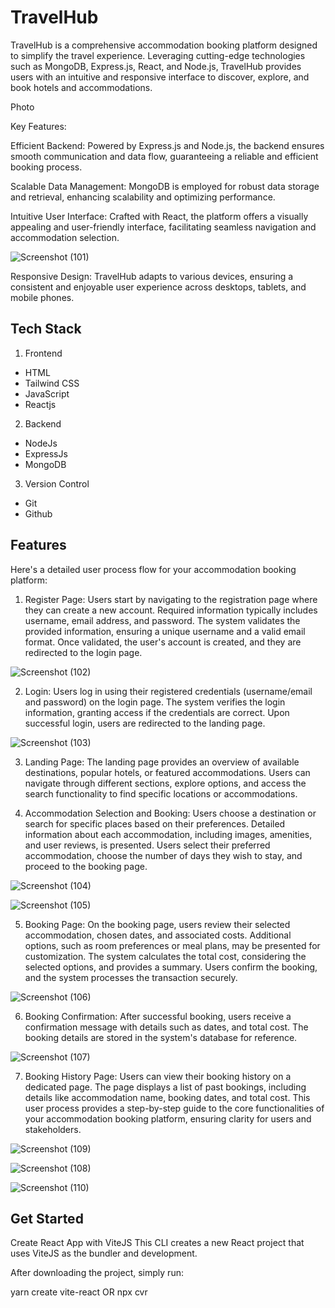 
# TravelHub 

TravelHub is a comprehensive accommodation booking platform designed to simplify the travel experience. Leveraging cutting-edge technologies such as MongoDB, Express.js, React, and Node.js, TravelHub provides users with an intuitive and responsive interface to discover, explore, and book hotels and accommodations.

Photo 

Key Features:

Efficient Backend: Powered by Express.js and Node.js, the backend ensures smooth communication and data flow, guaranteeing a reliable and efficient booking process.

Scalable Data Management: MongoDB is employed for robust data storage and retrieval, enhancing scalability and optimizing performance.

Intuitive User Interface: Crafted with React, the platform offers a visually appealing and user-friendly interface, facilitating seamless navigation and accommodation selection.


![Screenshot (101)](https://github.com/pranay2508/Air-booking/assets/56022492/dd6d2cf8-d08a-4e69-ac56-2c6bcfe2caa2)


Responsive Design: TravelHub adapts to various devices, ensuring a consistent and enjoyable user experience across desktops, tablets, and mobile phones.
## Tech Stack

1. Frontend
- HTML
- Tailwind CSS
- JavaScript
- Reactjs
2. Backend 
- NodeJs
- ExpressJs
- MongoDB
3. Version Control
- Git
- Github


## Features

Here's a detailed user process flow for your accommodation booking platform:

1. Register Page:
Users start by navigating to the registration page where they can create a new account.
Required information typically includes username, email address, and password.
The system validates the provided information, ensuring a unique username and a valid email format.
Once validated, the user's account is created, and they are redirected to the login page.


![Screenshot (102)](https://github.com/pranay2508/Air-booking/assets/56022492/8559bf5d-9d21-4684-8572-1c986e510264)


2. Login:
Users log in using their registered credentials (username/email and password) on the login page.
The system verifies the login information, granting access if the credentials are correct.
Upon successful login, users are redirected to the landing page.


![Screenshot (103)](https://github.com/pranay2508/Air-booking/assets/56022492/1fde27bd-e7ff-4f6e-8ced-1bc193ed108d)


3. Landing Page:
The landing page provides an overview of available destinations, popular hotels, or featured accommodations.
Users can navigate through different sections, explore options, and access the search functionality to find specific locations or accommodations.

4. Accommodation Selection and Booking:
Users choose a destination or search for specific places based on their preferences.
Detailed information about each accommodation, including images, amenities, and user reviews, is presented.
Users select their preferred accommodation, choose the number of days they wish to stay, and proceed to the booking page.


![Screenshot (104)](https://github.com/pranay2508/Air-booking/assets/56022492/7b803448-c2cb-4ab2-b63c-95f44f7270ac)



![Screenshot (105)](https://github.com/pranay2508/Air-booking/assets/56022492/e9425703-50ff-4ca9-80aa-6bff25cfc366)


5. Booking Page:
On the booking page, users review their selected accommodation, chosen dates, and associated costs.
Additional options, such as room preferences or meal plans, may be presented for customization.
The system calculates the total cost, considering the selected options, and provides a summary.
Users confirm the booking, and the system processes the transaction securely.


![Screenshot (106)](https://github.com/pranay2508/Air-booking/assets/56022492/0499b2e0-889f-46a9-8e99-3aedc8ee9c6c)



6. Booking Confirmation:
After successful booking, users receive a confirmation message with details such as dates, and total cost.
The booking details are stored in the system's database for reference.


![Screenshot (107)](https://github.com/pranay2508/Air-booking/assets/56022492/8f4967c2-9e1b-4fb6-aa82-b1e81c621ce0)



7. Booking History Page:
Users can view their booking history on a dedicated page.
The page displays a list of past bookings, including details like accommodation name, booking dates, and total cost.
This user process provides a step-by-step guide to the core functionalities of your accommodation booking platform, ensuring clarity for users and stakeholders.


![Screenshot (109)](https://github.com/pranay2508/Air-booking/assets/56022492/8883091e-6d60-474e-a698-6cea675a7138)



![Screenshot (108)](https://github.com/pranay2508/Air-booking/assets/56022492/b2a46f61-c01b-47ed-aed0-9641daf61830)




![Screenshot (110)](https://github.com/pranay2508/Air-booking/assets/56022492/584dbd7a-3cd8-4258-bf46-44c1535564de)



## Get Started
Create React App with ViteJS
This CLI creates a new React project that uses ViteJS as the bundler and development.

After downloading the project, simply run:

yarn create vite-react OR npx cvr

